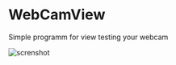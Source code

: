 # WebCamView
Simple programm for view testing your webcam

![screnshot](https://user-images.githubusercontent.com/66429886/128782435-9e2e6b04-7c4a-4f61-9d22-926449282424.png)

